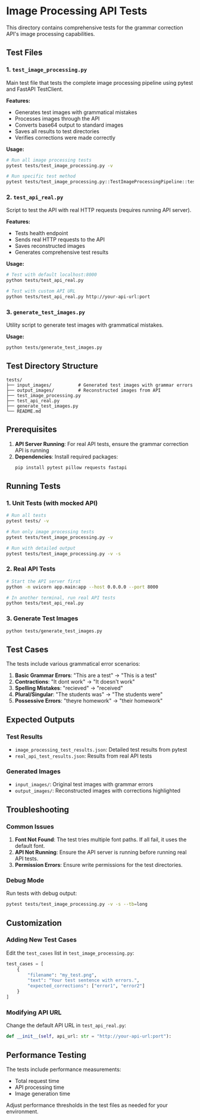 # Image Processing API Tests

This directory contains comprehensive tests for the grammar correction API's image processing capabilities.

## Test Files

### 1. `test_image_processing.py`
Main test file that tests the complete image processing pipeline using pytest and FastAPI TestClient.

**Features:**
- Generates test images with grammatical mistakes
- Processes images through the API
- Converts base64 output to standard images
- Saves all results to test directories
- Verifies corrections were made correctly

**Usage:**
```bash
# Run all image processing tests
pytest tests/test_image_processing.py -v

# Run specific test method
pytest tests/test_image_processing.py::TestImageProcessingPipeline::test_image_processing_pipeline -v
```

### 2. `test_api_real.py`
Script to test the API with real HTTP requests (requires running API server).

**Features:**
- Tests health endpoint
- Sends real HTTP requests to the API
- Saves reconstructed images
- Generates comprehensive test results

**Usage:**
```bash
# Test with default localhost:8000
python tests/test_api_real.py

# Test with custom API URL
python tests/test_api_real.py http://your-api-url:port
```

### 3. `generate_test_images.py`
Utility script to generate test images with grammatical mistakes.

**Usage:**
```bash
python tests/generate_test_images.py
```

## Test Directory Structure

```
tests/
├── input_images/          # Generated test images with grammar errors
├── output_images/         # Reconstructed images from API
├── test_image_processing.py
├── test_api_real.py
├── generate_test_images.py
└── README.md
```

## Prerequisites

1. **API Server Running**: For real API tests, ensure the grammar correction API is running
2. **Dependencies**: Install required packages:
   ```bash
   pip install pytest pillow requests fastapi
   ```

## Running Tests

### 1. Unit Tests (with mocked API)
```bash
# Run all tests
pytest tests/ -v

# Run only image processing tests
pytest tests/test_image_processing.py -v

# Run with detailed output
pytest tests/test_image_processing.py -v -s
```

### 2. Real API Tests
```bash
# Start the API server first
python -m uvicorn app.main:app --host 0.0.0.0 --port 8000

# In another terminal, run real API tests
python tests/test_api_real.py
```

### 3. Generate Test Images
```bash
python tests/generate_test_images.py
```

## Test Cases

The tests include various grammatical error scenarios:

1. **Basic Grammar Errors**: "This are a test" → "This is a test"
2. **Contractions**: "It dont work" → "It doesn't work"
3. **Spelling Mistakes**: "recieved" → "received"
4. **Plural/Singular**: "The students was" → "The students were"
5. **Possessive Errors**: "theyre homework" → "their homework"

## Expected Outputs

### Test Results
- `image_processing_test_results.json`: Detailed test results from pytest
- `real_api_test_results.json`: Results from real API tests

### Generated Images
- `input_images/`: Original test images with grammar errors
- `output_images/`: Reconstructed images with corrections highlighted

## Troubleshooting

### Common Issues

1. **Font Not Found**: The test tries multiple font paths. If all fail, it uses the default font.
2. **API Not Running**: Ensure the API server is running before running real API tests.
3. **Permission Errors**: Ensure write permissions for the test directories.

### Debug Mode
Run tests with debug output:
```bash
pytest tests/test_image_processing.py -v -s --tb=long
```

## Customization

### Adding New Test Cases
Edit the `test_cases` list in `test_image_processing.py`:

```python
test_cases = [
    {
        "filename": "my_test.png",
        "text": "Your test sentence with errors.",
        "expected_corrections": ["error1", "error2"]
    }
]
```

### Modifying API URL
Change the default API URL in `test_api_real.py`:

```python
def __init__(self, api_url: str = "http://your-api-url:port"):
```

## Performance Testing

The tests include performance measurements:
- Total request time
- API processing time
- Image generation time

Adjust performance thresholds in the test files as needed for your environment.
